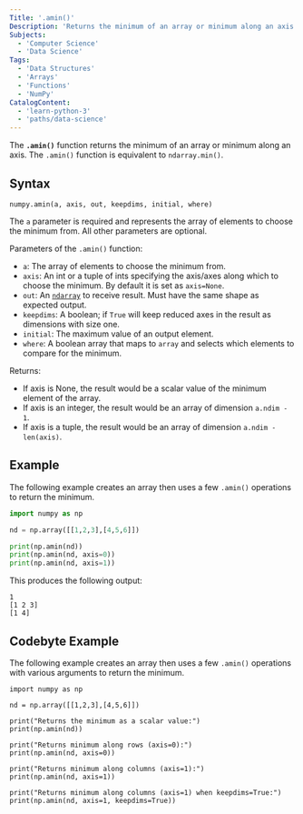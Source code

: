 ```yaml
---
Title: '.amin()'
Description: 'Returns the minimum of an array or minimum along an axis.'
Subjects:
  - 'Computer Science'
  - 'Data Science'
Tags:
  - 'Data Structures'
  - 'Arrays'
  - 'Functions'
  - 'NumPy'
CatalogContent:
  - 'learn-python-3'
  - 'paths/data-science'
---
```


The **`.amin()`** function returns the minimum of an array or minimum along an axis. The `.amin()` function is equivalent to `ndarray.min()`.

## Syntax

```pseudo
numpy.amin(a, axis, out, keepdims, initial, where)
```

The `a` parameter is required and represents the array of elements to choose the minimum from. All other parameters are optional.

Parameters of the `.amin()` function:

- `a`: The array of elements to choose the minimum from.
- `axis`: An int or a tuple of ints specifying the axis/axes along which to choose the minimum. By default it is set as `axis=None`.
- `out`: An [`ndarray`](https://www.codecademy.com/resources/docs/numpy/ndarray) to receive result. Must have the same shape as expected output.
- `keepdims`: A boolean; if `True` will keep reduced axes in the result as dimensions with size one.
- `initial`: The maximum value of an output element.
- `where`: A boolean array that maps to `array` and selects which elements to compare for the minimum.

Returns:

- If axis is None, the result would be a scalar value of the minimum element of the array.
- If axis is an integer, the result would be an array of dimension `a.ndim - 1`.
- If axis is a tuple, the result would be an array of dimension `a.ndim - len(axis)`.

## Example

The following example creates an array then uses a few `.amin()` operations to return the minimum.

```py
import numpy as np

nd = np.array([[1,2,3],[4,5,6]])

print(np.amin(nd))
print(np.amin(nd, axis=0))
print(np.amin(nd, axis=1))
```

This produces the following output:

```shell
1
[1 2 3]
[1 4]
```

## Codebyte Example

The following example creates an array then uses a few `.amin()` operations with various arguments to return the minimum.

```codebyte/python
import numpy as np

nd = np.array([[1,2,3],[4,5,6]])

print("Returns the minimum as a scalar value:")
print(np.amin(nd))

print("Returns minimum along rows (axis=0):")
print(np.amin(nd, axis=0))

print("Returns minimum along columns (axis=1):")
print(np.amin(nd, axis=1))

print("Returns minimum along columns (axis=1) when keepdims=True:")
print(np.amin(nd, axis=1, keepdims=True))
```
